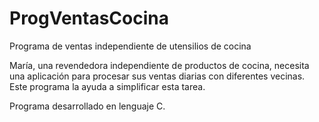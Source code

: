 # ProgVentasCocina
Programa de ventas independiente de utensilios de cocina

María, una revendedora independiente de productos de cocina, necesita una aplicación para procesar sus ventas diarias con diferentes vecinas. 
Este programa la ayuda a simplificar esta tarea.

Programa desarrollado en lenguaje C.

